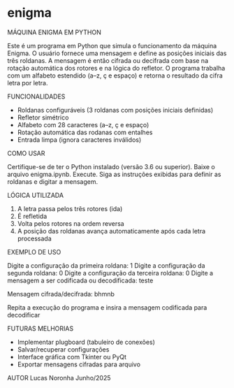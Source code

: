 # enigma
MÁQUINA ENIGMA EM PYTHON

Este é um programa em Python que simula o funcionamento da máquina Enigma. O usuário fornece uma mensagem e define as posições iniciais das três roldanas. A mensagem é então cifrada ou decifrada com base na rotação automática dos rotores e na lógica do refletor. O programa trabalha com um alfabeto estendido (a–z, ç e espaço) e retorna o resultado da cifra letra por letra.

FUNCIONALIDADES

- Roldanas configuráveis (3 roldanas com posições iniciais definidas)
- Refletor simétrico
- Alfabeto com 28 caracteres (a–z, ç e espaço)
- Rotação automática das rodanas com entalhes
- Entrada limpa (ignora caracteres inválidos)

COMO USAR

Certifique-se de ter o Python instalado (versão 3.6 ou superior).
Baixe o arquivo enigma.ipynb.
Execute.
Siga as instruções exibidas para definir as roldanas e digitar a mensagem.

LÓGICA UTILIZADA

1. A letra passa pelos três rotores (ida)
2. É refletida
3. Volta pelos rotores na ordem reversa
4. A posição das roldanas avança automaticamente após cada letra processada

EXEMPLO DE USO

Digite a configuração da primeira roldana: 1
Digite a configuração da segunda roldana: 0
Digite a configuração da terceira roldana: 0
Digite a mensagem a ser codificada ou decodificada: teste

Mensagem cifrada/decifrada: bhmnb

Repita a execução do programa e insira a mensagem codificada para decodificar

FUTURAS MELHORIAS

- Implementar plugboard (tabuleiro de conexões)
- Salvar/recuperar configurações
- Interface gráfica com Tkinter ou PyQt
- Exportar mensagens cifradas para arquivo

AUTOR Lucas Noronha
Junho/2025
